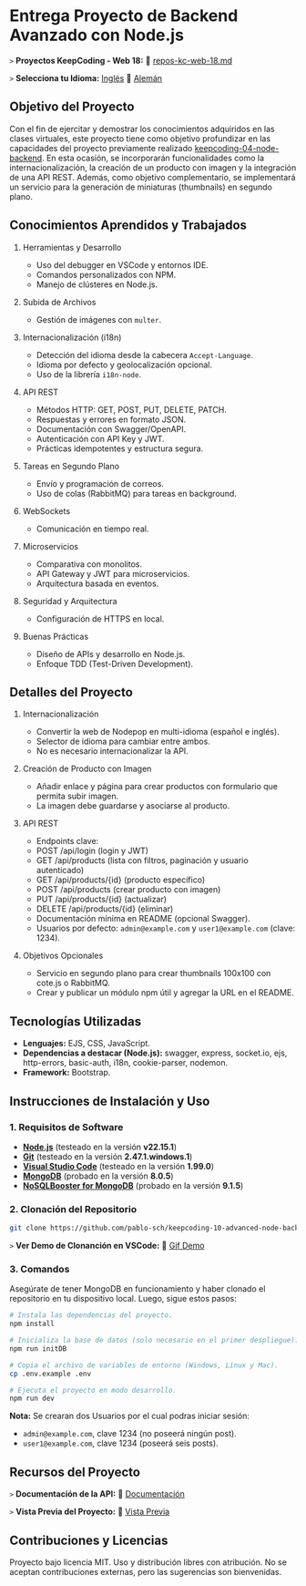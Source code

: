 # Entrega Proyecto de Backend Avanzado con Node.js

`>` **Proyectos KeepCoding - Web 18:** 📁 [repos-kc-web-18.md](https://github.com/pablo-sch/pablo-sch/blob/main/docs/repos-kc-web-18.md)

`>` **Selecciona tu Idioma:** [Inglés](README.md) 🔄 [Alemán](README.de.md)

<!-- ------------------------------------------------------------------------------------------- -->

## Objetivo del Proyecto

Con el fin de ejercitar y demostrar los conocimientos adquiridos en las clases virtuales, este proyecto tiene como objetivo profundizar en las capacidades del proyecto previamente realizado [keepcoding-04-node-backend](https://github.com/pablo-sch/keepcoding-04-node-backend.git). En esta ocasión, se incorporarán funcionalidades como la internacionalización, la creación de un producto con imagen y la integración de una API REST. Además, como objetivo complementario, se implementará un servicio para la generación de miniaturas (thumbnails) en segundo plano.

<!-- ------------------------------------------------------------------------------------------- -->

## Conocimientos Aprendidos y Trabajados

1. Herramientas y Desarrollo

   - Uso del debugger en VSCode y entornos IDE.
   - Comandos personalizados con NPM.
   - Manejo de clústeres en Node.js.

2. Subida de Archivos

   - Gestión de imágenes con `multer`.

3. Internacionalización (i18n)

   - Detección del idioma desde la cabecera `Accept-Language`.
   - Idioma por defecto y geolocalización opcional.
   - Uso de la librería `i18n-node`.

4. API REST

   - Métodos HTTP: GET, POST, PUT, DELETE, PATCH.
   - Respuestas y errores en formato JSON.
   - Documentación con Swagger/OpenAPI.
   - Autenticación con API Key y JWT.
   - Prácticas idempotentes y estructura segura.

5. Tareas en Segundo Plano

   - Envío y programación de correos.
   - Uso de colas (RabbitMQ) para tareas en background.

6. WebSockets

   - Comunicación en tiempo real.

7. Microservicios

   - Comparativa con monolitos.
   - API Gateway y JWT para microservicios.
   - Arquitectura basada en eventos.

8. Seguridad y Arquitectura

   - Configuración de HTTPS en local.

9. Buenas Prácticas

   - Diseño de APIs y desarrollo en Node.js.
   - Enfoque TDD (Test-Driven Development).

<!-- ------------------------------------------------------------------------------------------- -->

## Detalles del Proyecto

1. Internacionalización

   - Convertir la web de Nodepop en multi-idioma (español e inglés).
   - Selector de idioma para cambiar entre ambos.
   - No es necesario internacionalizar la API.

2. Creación de Producto con Imagen

   - Añadir enlace y página para crear productos con formulario que permita subir imagen.
   - La imagen debe guardarse y asociarse al producto.

3. API REST

   - Endpoints clave:
   - POST /api/login (login y JWT)
   - GET /api/products (lista con filtros, paginación y usuario autenticado)
   - GET /api/products/{id} (producto específico)
   - POST /api/products (crear producto con imagen)
   - PUT /api/products/{id} (actualizar)
   - DELETE /api/products/{id} (eliminar)
   - Documentación mínima en README (opcional Swagger).
   - Usuarios por defecto: `admin@example.com` y `user1@example.com` (clave: 1234).

4. Objetivos Opcionales

   - Servicio en segundo plano para crear thumbnails 100x100 con cote.js o RabbitMQ.
   - Crear y publicar un módulo npm útil y agregar la URL en el README.

<!-- ------------------------------------------------------------------------------------------- -->

## Tecnologías Utilizadas

- **Lenguajes:** EJS, CSS, JavaScript.
- **Dependencias a destacar (Node.js):** swagger, express, socket.io, ejs, http-errors, basic-auth, i18n, cookie-parser, nodemon.
- **Framework:** Bootstrap.

<!-- ------------------------------------------------------------------------------------------- -->

## Instrucciones de Instalación y Uso

### 1. Requisitos de Software

- **[Node.js](https://nodejs.org/en/download/)** (testeado en la versión **v22.15.1**)
- **[Git](https://git-scm.com/downloads)** (testeado en la versión **2.47.1.windows.1**)
- **[Visual Studio Code](https://code.visualstudio.com/)** (testeado en la versión **1.99.0**)
- **[MongoDB](https://www.mongodb.com/try/download/community)** (probado en la versión **8.0.5**)
- **[NoSQLBooster for MongoDB](https://nosqlbooster.com/downloads)** (probado en la versión **9.1.5**)

### 2. Clonación del Repositorio

```bash
git clone https://github.com/pablo-sch/keepcoding-10-advanced-node-backend.git
```

`>` **Ver Demo de Clonanción en VSCode:** 🎥 [Gif Demo](https://github.com/pablo-sch/pablo-sch/blob/main/etc/clone-tutorial.gif)

### 3. Comandos

Asegúrate de tener MongoDB en funcionamiento y haber clonado el repositorio en tu dispositivo local.
Luego, sigue estos pasos:

```sh
# Instala las dependencias del proyecto.
npm install

# Inicializa la base de datos (solo necesario en el primer despliegue).
npm run initDB

# Copia el archivo de variables de entorno (Windows, Linux y Mac).
cp .env.example .env

# Ejecuta el proyecto en modo desarrollo.
npm run dev
```

**Nota:** Se crearan dos Usuarios por el cual podras iniciar sesión:

- `admin@example.com`, clave 1234 (no poseerá ningún post).
- `user1@example.com`, clave 1234 (poseerá seis posts).

<!-- ------------------------------------------------------------------------------------------- -->

## Recursos del Proyecto

`>` **Documentación de la API:** 📄 [Documentación](api-doc.md)

`>` **Vista Previa del Proyecto:** 👀 [Vista Previa](preview.md)

<!-- ------------------------------------------------------------------------------------------- -->

## Contribuciones y Licencias

Proyecto bajo licencia MIT. Uso y distribución libres con atribución. No se aceptan contribuciones externas, pero las sugerencias son bienvenidas.
